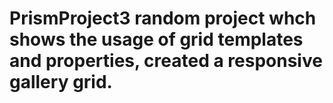 # PrismProject3 random project whch shows the usage of grid templates and properties, created a responsive gallery grid.
